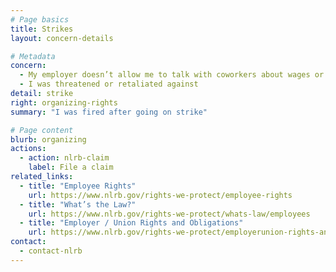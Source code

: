 ```yaml
---
# Page basics
title: Strikes
layout: concern-details

# Metadata
concern:
  - My employer doesn’t allow me to talk with coworkers about wages or working conditions
  - I was threatened or retaliated against
detail: strike
right: organizing-rights
summary: "I was fired after going on strike"

# Page content
blurb: organizing
actions:
  - action: nlrb-claim
    label: File a claim
related_links:
  - title: "Employee Rights"
    url: https://www.nlrb.gov/rights-we-protect/employee-rights
  - title: "What’s the Law?"
    url: https://www.nlrb.gov/rights-we-protect/whats-law/employees
  - title: "Employer / Union Rights and Obligations"
    url: https://www.nlrb.gov/rights-we-protect/employerunion-rights-and-obligations
contact:
  - contact-nlrb
---
```

